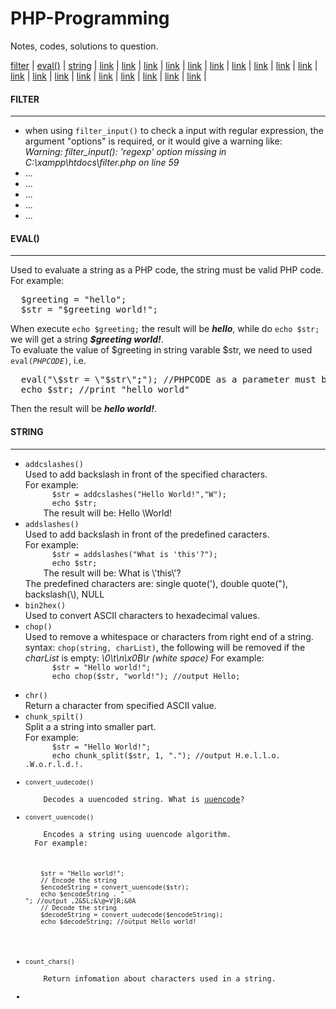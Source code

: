 PHP-Programming
===============

Notes, codes, solutions to question.

<a href="#filter">filter</a> | <a href="#eval">eval()</a> | <a href="#string">string</a> | <a href="">link</a> | <a href="">link</a> | <a href="">link</a> | <a href="">link</a> | <a href="">link</a> | <a href="">link</a> | <a href="">link</a> | <a href="">link</a> | <a href="">link</a> | <a href="">link</a> | <a href="">link</a> | <a href="">link</a> | <a href="">link</a> | <a href="">link</a> | <a href="">link</a> | <a href="">link</a> | <a href="">link</a> | <a href="">link</a> | <a href="">link</a> | 

<h4 id="#filter">FILTER</h4>
<hr/>
<ul>
  <li>when using <code>filter_input()</code> to check a input with regular expression, the argument "options" is required, or it would give a warning like:<br>
  <i>Warning: filter_input(): 'regexp' option missing in C:\xampp\htdocs\filter.php on line 59</i></li>
  <li>...</li>
  <li>...</li>
  <li>...</li>
  <li>...</li>
  <li>...</li>
</ul>
<h4 id="#eval">EVAL()</h4>
<hr/>
Used to evaluate a string as a PHP code, the string must be valid PHP code.<br>
For example:
<pre>
  $greeting = "hello";
  $str = "$greeting world!";
</pre>
When execute <code>echo $greeting;</code> the result will be <i><b>hello</b></i>, while do <code>echo $str;</code> we will get a string  <b><i>$greeting world!</i></b>.<br/>
To evaluate the value of $greeting in string varable $str, we need to used <code>eval(<i>PHPCODE</i>)</code>, i.e.
<pre>
  eval("\$str = \"$str\"<b>;</b>"); //PHPCODE as a parameter must be ended with a semi-colon
  echo $str; //print "hello world"
</pre>
Then the result will be <i><b>hello world!</b></i>.
<h4 id="#string">STRING</h4>
<hr>
<ul>
  <li><code>addcslashes()</code></li>
    Used to add backslash in front of the specified characters. <br/>
    For example: 
    <code>
      $str = addcslashes("Hello World!","W");
      echo $str; 
    </code>
    The result will be: Hello \World!
  <li><code>addslashes()</code></li>
    Used to add backslash in front of the predefined caracters. <br/>
    For example:
    <code>
      $str = addslashes("What is 'this'?");
      echo $str;
    </code>
    The result will be: What is \'this\'?<br/>
    The predefined characters are: single quote('), double quote("), backslash(\), NULL
  <li><code>bin2hex()</code></li>
    Used to convert ASCII characters to hexadecimal values.<br/>
  <li><code>chop()</code></li>
    Used to remove a whitespace or characters from right end of a string.<br>
    syntax: <code>chop(string, charList)</code>, the following will be removed if the <i>charList</i> is empty:
    <i>\0</i><i>\t</i><i>\n</i><i>\x0B</i><i>\r</i><i> (white space)</i>
    For example:
    <code>
      $str = "Hello world!";
      echo chop($str, "world!"); //output Hello;
    </code>
  <li><code>chr()</code></li>
    Return a character from specified ASCII value. 
  <li><code>chunk_spilt()</code></li>
    Split a a string into smaller part.<br>
    For example:
    <code>
      $str = "Hello World!";
      echo chunk_split($str, 1, "."); //output H.e.l.l.o. .W.o.r.l.d.!.
  <li><code>convert_uudecode()</code></li>
    Decodes a uuencoded string. What is <a href="http://en.wikipedia.org/wiki/Uuencoding">uuencode</a>?
  <li><code>convert_uuencode()</code></li>
    Encodes a string using uuencode algorithm.
  For example:
  <pre><code>
    $str = "Hello world!";
    // Encode the string
    $encodeString = convert_uuencode($str);
    echo $encodeString . "<br>"; //output ,2&5L;&\@=V]R;&0A 
    // Decode the string
    $decodeString = convert_uudecode($encodeString);
    echo $decodeString; //output Hello world!
  </code></pre>
  <li><code>count_chars()</code></li>
    Return infomation about characters used in a string.
  <li><code></code></li>
</ul>
